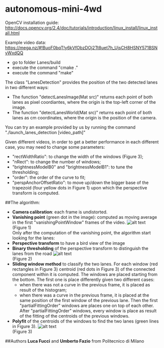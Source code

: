 # autonomous-mini-4wd

OpenCV installation guide: http://docs.opencv.org/2.4/doc/tutorials/introduction/linux_install/linux_install.html

Example video data:
https://mega.nz/#!BuoF0bqT!y6kVfObzDOj2Tt8uet7h_UjsCH8HSNY571BSNvWxdQQ

- go to folder Lanes/build
- execute the command "cmake ."
- execute the command "make"

The class "LanesDetection" provides the position of the two detected lanes in two different ways:
- The function "detectLanesImage(Mat src)" returns each point of both lanes as pixel coordiantes, where the origin is the top-left corner of the image.
- The function "detectLanesWorld(Mat src)" returns each point of both lanes as cm coordinates, where the origin is the position of the camera.

You can try an example provided by us by running the command "./launch_lanes_detection [video_path]"

Given different videos, in order to get a better performance in each different case, you may need to change some parameters:
- "rectWidthRatio": to change the width of the windows (Figure 3);
- "nRect": to change the number of windows;
- "brightnessModelB0" and "brightnessModelB1": to tune the thresholding;
- "order": the order of the curve to fit;
- "perspAnchorOffsetRatio": to move up/down the bigger base of the trapezoid (four yellow dots in Figure 1) upon which the perspective transform is computed.

##The algorithm:
- **Camera calibration**: each frame is undistorted.
- **Vanishing point** (green dot in the image): computed as moving average in the first "vanishingPointWindow" frames of the video.
![alt text](https://image.ibb.co/j8JF8S/2_vanish_point.jpg)  
(Figure 1)  
Only after the computation of the vanishing point, the algorithm start looking for the lanes:
- **Perspective transform** to have a bird view of the image
- **Binary thresholding** of the perspective transform to distinguish the lanes from the road
![alt text](https://image.ibb.co/djExoS/threshold.jpg)  
(Figure 2)  
- **Sliding window method** to classify the two lanes. For each window (red rectangles in Figure 3) centroid (red dots in Figure 3) of the connected component within it is computed. The windows are placed starting from the bottom. The first one is place differently given two different cases:
  - when there was not a curve in the previous frame, it is placed as result of the histogram;
  - when there was a curve in the previous frame, it is placed at the same position of the first window of the previous lane.
  Then the first "partialFittingOrder" windows are places one on top of each other.
  After "partialFittingOrder" windows, every window is place as result of the fitting of the centroids of the previous windows.
- **Polyfit** of the centroids of the windows to find the two lanes (green lines in Figure 3).
![alt text](https://image.ibb.co/focyTS/rectangles.jpg)  
(Figure 3)  

##Authors
**Luca Fucci** and **Umberto Fazio**
from Politecnico di Milano
